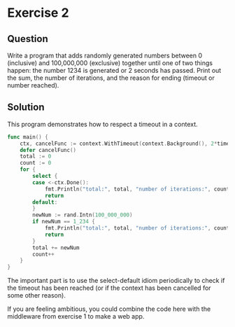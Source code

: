 # Exercise 2

## Question
Write a program that adds randomly generated numbers between 0 (inclusive) and 100,000,000 (exclusive) together until one of two things happen: the number 1234 is generated or 2 seconds has passed. Print out the sum, the number of iterations, and the reason for ending (timeout or number reached).

## Solution

This program demonstrates how to respect a timeout in a context.

```go
func main() {
	ctx, cancelFunc := context.WithTimeout(context.Background(), 2*time.Second)
	defer cancelFunc()
	total := 0
	count := 0
	for {
		select {
		case <-ctx.Done():
			fmt.Println("total:", total, "number of iterations:", count, ctx.Err())
			return
		default:
		}
		newNum := rand.Intn(100_000_000)
		if newNum == 1_234 {
			fmt.Println("total:", total, "number of iterations:", count, "got 1,234")
			return
		}
		total += newNum
		count++
	}
}
```

The important part is to use the select-default idiom periodically to check if the timeout has been reached (or if the context has been cancelled for some other reason).

If you are feeling ambitious, you could combine the code here with the middleware from exercise 1 to make a web app.